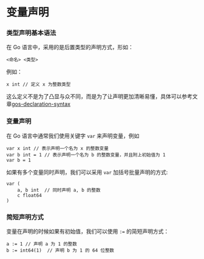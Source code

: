 # 变量声明

### 类型声明基本语法

在 Go 语言中，采用的是后置类型的声明方式，形如：

```
<命名> <类型>
```

例如：

```
x int // 定义 x 为整数类型
```

这么定义不是为了凸显与众不同，而是为了让声明更加清晰易懂，具体可以参考文章[gos-declaration-syntax](https://blog.golang.org/gos-declaration-syntax)

### 变量声明

在 Go 语言中通常我们使用关键字 `var` 来声明变量，例如

```
var x int // 表示声明一个名为 x 的整数变量
var b int = 1 // 表示声明一个名为 b 的整数变量，并且附上初始值为 1
var b = 1
```

如果有多个变量同时声明，我们可以采用 `var` 加括号批量声明的方式:

```
var (
    a, b int  // 同时声明 a, b 的整数
    c float64
)
```

### 简短声明方式

变量在声明的时候如果有初始值，我们可以使用 `:=` 的简短声明方式：

```
a := 1 // 声明 a 为 1 的整数
b := int64(1)  // 声明 b 为 1 的 64 位整数
```
